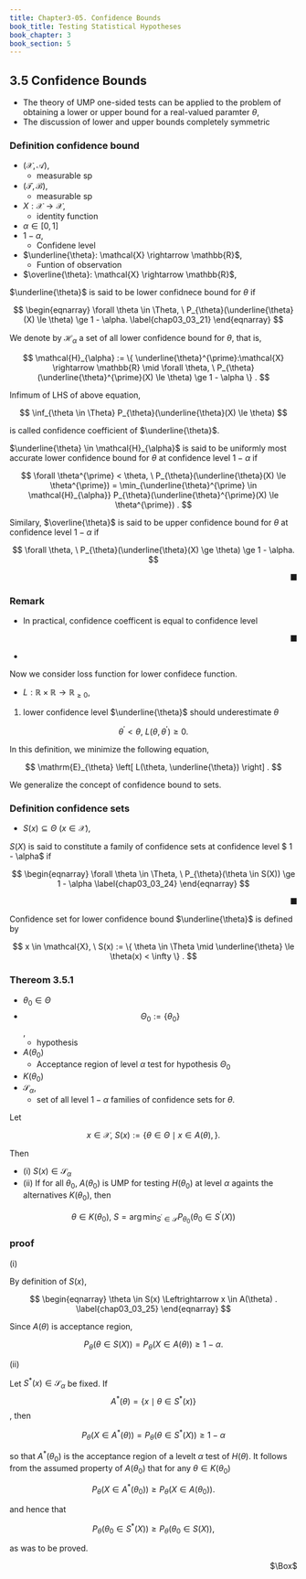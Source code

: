 ```yaml
---
title: Chapter3-05. Confidence Bounds
book_title: Testing Statistical Hypotheses
book_chapter: 3
book_section: 5
---
```


## 3.5 Confidence Bounds
* The theory of UMP one-sided tests can be applied to the problem of obtaining a lower or upper bound for a real-valued paramter $\theta$,
* The discussion of lower and upper bounds completely symmetric



### Definition confidence bound
* $(\mathcal{X}, \mathcal{A})$,
    * measurable sp
* $(\mathcal{T}, \mathcal{B})$,
    * measurable sp
* $X: \mathcal{X} \rightarrow \mathcal{X}$,
    * identity function
* $\alpha \in [0, 1]$
* $1 - \alpha$,
    * Confidene level
* $\underline{\theta}: \mathcal{X} \rightarrow \mathbb{R}$,
    * Funtion of observation
* $\overline{\theta}: \mathcal{X} \rightarrow \mathbb{R}$,

$\underline{\theta}$ is said to be lower confidnece bound for $\theta$ if

$$
\begin{eqnarray}
    \forall \theta \in \Theta,
    \
    P_{\theta}(\underline{\theta}(X) \le \theta)
    \ge
    1 - \alpha.
    \label{chap03_03_21}
\end{eqnarray}
$$

We denote by $\mathcal{H}_{\alpha}$ a set of all lower confidence bound for $\theta$, that is,

$$
    \mathcal{H}_{\alpha}
    :=
    \{
        \underline{\theta}^{\prime}:\mathcal{X} \rightarrow \mathbb{R}
        \mid
        \forall \theta,
        \
        P_{\theta}(\underline{\theta}^{\prime}(X) \le \theta)
        \ge
        1 - \alpha
    \}
    .
$$

Infimum of LHS of above equation,

$$
    \inf_{\theta \in \Theta}
        P_{\theta}(\underline{\theta}(X) \le \theta)
$$

is called confidence coefficient of $\underline{\theta}$.

$\underline{\theta} \in \mathcal{H}_{\alpha}$ is said to be uniformly most accurate lower confidence bound for $\theta$ at confidence level $1 - \alpha$ if 

$$
    \forall \theta^{\prime} < \theta,
    \
    P_{\theta}(\underline{\theta}(X) \le \theta^{\prime})
    =
    \min_{\underline{\theta}^{\prime} \in \mathcal{H}_{\alpha}}
        P_{\theta}(\underline{\theta}^{\prime}(X) \le \theta^{\prime})
    .
$$

Similary, $\overline{\theta}$ is said to be upper confidence bound for $\theta$ at confidence level $1 - \alpha$ if

$$
    \forall \theta,
    \
    P_{\theta}(\underline{\theta}(X) \ge \theta)
    \ge
    1 - \alpha.
$$

<div class="end-of-statement" style="text-align: right">■</div>

### Remark
* In practical, confidence coefficent is equal to confidence level

<div class="end-of-statement" style="text-align: right">■</div>

* 

Now we consider loss function for lower confidece function.

* $L: \mathbb{R} \times \mathbb{R} \rightarrow \mathbb{R}_{\ge 0}$,
1. lower confidence level $\underline{\theta}$ should underestimate $\theta$

$$
    \theta^{\prime} < \theta,
    \
    L(\theta, \theta^{\prime})
    \ge
    0
    .
$$

In this definition, we minimize the following equation,

$$
    \mathrm{E}_{\theta}
    \left[
        L(\theta, \underline{\theta})
    \right]
    .
$$

We generalize the concept of confidence bound to sets.

### Definition confidence sets
* $S(x) \subseteq \Theta \ (x \in \mathcal{X})$,

$S(X)$ is said to constitute a family of confidence sets at confidence level $ 1 - \alpha$ if

$$
\begin{eqnarray}
    \forall \theta \in \Theta,
    \
    P_{\theta}(\theta \in S(X))
    \ge
    1 - \alpha
    \label{chap03_03_24}
\end{eqnarray}
$$

<div class="end-of-statement" style="text-align: right">■</div>

Confidence set for lower confidence bound $\underline{\theta}$ is defined by

$$
    x \in \mathcal{X},
    \
    S(x)
    :=
    \{
        \theta
        \in \Theta
        \mid
        \underline{\theta}
        \le
        \theta(x)
        <
        \infty
    \}
    .
$$

### Thereom 3.5.1
* $\theta_{0} \in \Theta$
* $$\Theta_{0} := \{\theta_{0}\}$$,
    * hypothesis
* $A(\theta_{0})$
    * Acceptance region of level $\alpha$ test for hypothesis $\Theta_{0}$
* $K(\theta_{0})$
* $\mathcal{S}_{\alpha}$,
    * set of all level $1 - \alpha$ families of confidence sets for $\theta$.

Let

$$
    x \in \mathcal{X},
    \
    S(x)
    :=
    \{
        \theta \in \Theta
        \mid
        x \in A(\theta),
    \}
    .
$$

Then

* (i) $S(x) \in \mathcal{S}_{\alpha}$ 
* (ii) If for all $\theta_{0}$, $A(\theta_{0})$ is UMP for testing $H(\theta_{0})$ at level $\alpha$ againts the alternatives $K(\theta_{0})$, then

$$
    \theta \in K(\theta_{0}),
    \
    S
    =
    \arg\min_{S^{\prime} \in \mathcal{S}}
        P_{\theta_{0}}(\theta_{0} \in S^{\prime}(X))
$$

### proof
(i)

By definition of $S(x)$,

$$
\begin{eqnarray}
    \theta \in S(x)
    \Leftrightarrow
    x \in A(\theta)
    .
    \label{chap03_03_25}
\end{eqnarray}
$$

Since $A(\theta)$ is acceptance region,

$$
    P_{\theta}(\theta \in S(X))
    =
    P_{\theta}(X \in A(\theta))
    \ge
    1 - \alpha
    .
$$

(ii)

Let $S^{*}(x) \in \mathcal{S}_{\alpha}$ be fixed.
If $$A^{*}(\theta) = \{x \mid \theta \in S^{*}(x)\}$$, then

$$
    P_{\theta}(X \in A^{*}(\theta))
    =
    P_{\theta}(\theta \in S^{*}(X))
    \ge
    1 - \alpha
$$

so that $A^{*}(\theta_{0})$ is the acceptance region of a levelt $\alpha$ test of $H(\theta)$.
It follows from the assumed property of $A(\theta_{0})$ that for any $\theta \in K(\theta_{0})$

$$
    P_{\theta}(X \in A^{*}(\theta_{0}))
    \ge
    P_{\theta}(X \in A(\theta_{0}))
    .
$$

and hence that

$$
    P_{\theta}(\theta_{0} \in S^{*}(X))
    \ge
    P_{\theta}(\theta_{0} \in S(X)),
$$

as was to be proved.

<div class="QED" style="text-align: right">$\Box$</div>
